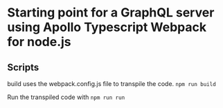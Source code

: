 # Starting point for a GraphQL server using Apollo Typescript Webpack for node.js

## Scripts
build uses the webpack.config.js file to transpile the code. `npm run build`

Run the transpiled code with `npm run run`

